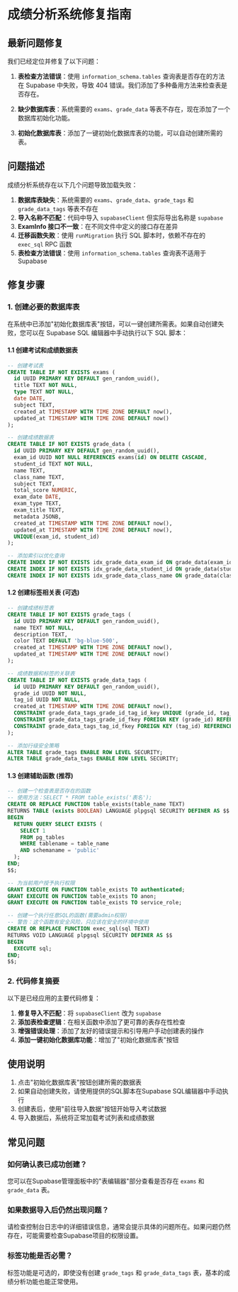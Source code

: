 # 成绩分析系统修复指南

## 最新问题修复

我们已经定位并修复了以下问题：

1. **表检查方法错误**：使用 `information_schema.tables` 查询表是否存在的方法在 Supabase 中失败，导致 404 错误。我们添加了多种备用方法来检查表是否存在。

2. **缺少数据库表**：系统需要的 `exams`、`grade_data` 等表不存在，现在添加了一个数据库初始化功能。

3. **初始化数据库表**：添加了一键初始化数据库表的功能，可以自动创建所需的表。

## 问题描述

成绩分析系统存在以下几个问题导致加载失败：

1. **数据库表缺失**：系统需要的 `exams`、`grade_data`、`grade_tags` 和 `grade_data_tags` 等表不存在
2. **导入名称不匹配**：代码中导入 `supabaseClient` 但实际导出名称是 `supabase`
3. **ExamInfo 接口不一致**：在不同文件中定义的接口存在差异
4. **迁移函数失败**：使用 `runMigration` 执行 SQL 脚本时，依赖不存在的 `exec_sql` RPC 函数
5. **表检查方法错误**：使用 `information_schema.tables` 查询表不适用于 Supabase

## 修复步骤

### 1. 创建必要的数据库表

在系统中已添加"初始化数据库表"按钮，可以一键创建所需表。如果自动创建失败，您可以在 Supabase SQL 编辑器中手动执行以下 SQL 脚本：

#### 1.1 创建考试和成绩数据表

```sql
-- 创建考试表
CREATE TABLE IF NOT EXISTS exams (
  id UUID PRIMARY KEY DEFAULT gen_random_uuid(),
  title TEXT NOT NULL,
  type TEXT NOT NULL,
  date DATE,
  subject TEXT,
  created_at TIMESTAMP WITH TIME ZONE DEFAULT now(),
  updated_at TIMESTAMP WITH TIME ZONE DEFAULT now()
);

-- 创建成绩数据表
CREATE TABLE IF NOT EXISTS grade_data (
  id UUID PRIMARY KEY DEFAULT gen_random_uuid(),
  exam_id UUID NOT NULL REFERENCES exams(id) ON DELETE CASCADE,
  student_id TEXT NOT NULL,
  name TEXT,
  class_name TEXT,
  subject TEXT,
  total_score NUMERIC,
  exam_date DATE,
  exam_type TEXT,
  exam_title TEXT,
  metadata JSONB,
  created_at TIMESTAMP WITH TIME ZONE DEFAULT now(),
  updated_at TIMESTAMP WITH TIME ZONE DEFAULT now(),
  UNIQUE(exam_id, student_id)
);

-- 添加索引以优化查询
CREATE INDEX IF NOT EXISTS idx_grade_data_exam_id ON grade_data(exam_id);
CREATE INDEX IF NOT EXISTS idx_grade_data_student_id ON grade_data(student_id);
CREATE INDEX IF NOT EXISTS idx_grade_data_class_name ON grade_data(class_name);
```

#### 1.2 创建标签相关表 (可选)

```sql
-- 创建成绩标签表
CREATE TABLE IF NOT EXISTS grade_tags (
  id UUID PRIMARY KEY DEFAULT gen_random_uuid(),
  name TEXT NOT NULL,
  description TEXT,
  color TEXT DEFAULT 'bg-blue-500',
  created_at TIMESTAMP WITH TIME ZONE DEFAULT now(),
  updated_at TIMESTAMP WITH TIME ZONE DEFAULT now()
);

-- 成绩数据和标签的关联表
CREATE TABLE IF NOT EXISTS grade_data_tags (
  id UUID PRIMARY KEY DEFAULT gen_random_uuid(),
  grade_id UUID NOT NULL,
  tag_id UUID NOT NULL,
  created_at TIMESTAMP WITH TIME ZONE DEFAULT now(),
  CONSTRAINT grade_data_tags_grade_id_tag_id_key UNIQUE (grade_id, tag_id),
  CONSTRAINT grade_data_tags_grade_id_fkey FOREIGN KEY (grade_id) REFERENCES grade_data(id) ON DELETE CASCADE,
  CONSTRAINT grade_data_tags_tag_id_fkey FOREIGN KEY (tag_id) REFERENCES grade_tags(id) ON DELETE CASCADE
);

-- 添加行级安全策略
ALTER TABLE grade_tags ENABLE ROW LEVEL SECURITY;
ALTER TABLE grade_data_tags ENABLE ROW LEVEL SECURITY;
```

#### 1.3 创建辅助函数 (推荐)

```sql
-- 创建一个检查表是否存在的函数
-- 使用方法：SELECT * FROM table_exists('表名');
CREATE OR REPLACE FUNCTION table_exists(table_name TEXT)
RETURNS TABLE (exists BOOLEAN) LANGUAGE plpgsql SECURITY DEFINER AS $$
BEGIN
  RETURN QUERY SELECT EXISTS (
    SELECT 1
    FROM pg_tables
    WHERE tablename = table_name
    AND schemaname = 'public'
  );
END;
$$;

-- 为当前用户授予执行权限
GRANT EXECUTE ON FUNCTION table_exists TO authenticated;
GRANT EXECUTE ON FUNCTION table_exists TO anon;
GRANT EXECUTE ON FUNCTION table_exists TO service_role;

-- 创建一个执行任意SQL的函数(需要admin权限)
-- 警告：这个函数有安全风险，只应该在安全的环境中使用
CREATE OR REPLACE FUNCTION exec_sql(sql TEXT)
RETURNS VOID LANGUAGE plpgsql SECURITY DEFINER AS $$
BEGIN
  EXECUTE sql;
END;
$$;
```

### 2. 代码修复摘要

以下是已经应用的主要代码修复：

1. **修复导入不匹配**：将 `supabaseClient` 改为 `supabase`
2. **添加表检查逻辑**：在相关函数中添加了更可靠的表存在性检查
3. **增强错误处理**：添加了友好的错误提示和引导用户手动创建表的操作
4. **添加一键初始化数据库功能**：增加了"初始化数据库表"按钮

## 使用说明

1. 点击"初始化数据库表"按钮创建所需的数据表
2. 如果自动创建失败，请使用提供的SQL脚本在Supabase SQL编辑器中手动执行
3. 创建表后，使用"前往导入数据"按钮开始导入考试数据
4. 导入数据后，系统将正常加载考试列表和成绩数据

## 常见问题

### 如何确认表已成功创建？

您可以在Supabase管理面板中的"表编辑器"部分查看是否存在 `exams` 和 `grade_data` 表。

### 如果数据导入后仍然出现问题？

请检查控制台日志中的详细错误信息，通常会提示具体的问题所在。如果问题仍然存在，可能需要检查Supabase项目的权限设置。

### 标签功能是否必需？

标签功能是可选的，即使没有创建 `grade_tags` 和 `grade_data_tags` 表，基本的成绩分析功能也能正常使用。 